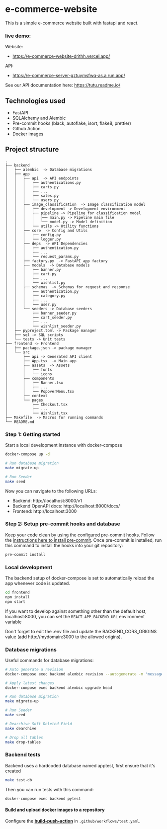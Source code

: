 # e-commerce-website

This is a simple e-commerce website built with fastapi and react.

### live demo:

Website:

- https://e-commerce-website-drithh.vercel.app/

API:

- https://e-commerce-server-gztuymsfwq-as.a.run.app/

See our API documentation here: https://tutu.readme.io/

## Technologies used

- FastAPI
- SQLAlchemy and Alembic
- Pre-commit hooks (black, autoflake, isort, flake8, prettier)
- Github Action
- Docker images

## Project structure

```
.
├── backend
│   ├── alembic  -> Database migrations
│   ├── app
│   │   ├── api  -> API endpoints
│   │   │   ├── authentications.py
│   │   │   ├── carts.py
│   │   │   ├── ...
│   │   │   ├── sales.py
│   │   │   └── users.py
│   │   ├── image_classification  -> Image classification model
│   │   │   ├── development -> Development environment
│   │   │   ├── pipeline -> Pipeline for classification model
│   │   │   │   ├── main.py -> Pipeline main file
│   │   │   │   └── model.py -> Model definition
│   │   │   └── utils -> Utility functions
│   │   ├── core  -> Config and Utils
│   │   │   ├── config.py
│   │   │   └── logger.py
│   │   ├── deps  -> API Dependencies
│   │   │   ├── authentication.py
│   │   │   ├── ...
│   │   │   └── request_params.py
│   │   ├── factory.py  -> FastAPI app factory
│   │   ├── models  -> Database models
│   │   │   ├── banner.py
│   │   │   ├── cart.py
│   │   │   ├── ...
│   │   │   └── wishlist.py
│   │   ├── schemas  -> Schemas for request and response
│   │   │   ├── authentication.py
│   │   │   ├── category.py
│   │   │   ├── ...
│   │   │   └── user.py
│   │   └── seeders -> Database seeders
│   │       ├── banner_seeder.py
│   │       ├── cart_seeder.py
│   │       ├── ...
│   │       └── wishlist_seeder.py
│   ├── pyproject.toml -> Package manager
│   ├── sql -> SQL scripts
│   └── tests -> Unit tests
├── frontend -> Frontend
│   ├── package.json -> package manager
│   └── src
│       ├── api -> Generated API client
│       ├── App.tsx  -> Main app
│       ├── assets  -> Assets
│       │   ├── fonts
│       │   └── icons
│       ├── components
│       │   ├── Banner.tsx
│       │   ├── ...
│       │   └── PopoverMenu.tsx
│       ├── context
│       └── pages
│           ├── Checkout.tsx
│           ├── ...
│           └── Wishlist.tsx
├── Makefile  -> Macros for running commands
└── README.md

```

### Step 1: Getting started

Start a local development instance with docker-compose

```bash
docker-compose up -d

# Run database migration
make migrate-up

# Run Seeder
make seed

```

Now you can navigate to the following URLs:

- Backend: http://localhost:8000/v1
- Backend OpenAPI docs: http://localhost:8000/docs/
- Frontend: http://localhost:3000

### Step 2: Setup pre-commit hooks and database

Keep your code clean by using the configured pre-commit hooks. Follow the [instructions here to install pre-commit](https://pre-commit.com/). Once pre-commit is installed, run this command to install the hooks into your git repository:

```bash
pre-commit install
```

### Local development

The backend setup of docker-compose is set to automatically reload the app whenever code is updated.

```bash
cd frontend
npm install
npm start
```

If you want to develop against something other than the default host, localhost:8000, you can set the `REACT_APP_BACKEND_URL` environment variable

Don't forget to edit the .env file and update the BACKEND_CORS_ORIGINS value (add http://mydomain:3000 to the allowed origins).

### Database migrations

Useful commands for database migrations:

```bash
# Auto generate a revision
docker-compose exec backend alembic revision --autogenerate -m 'message'

# Apply latest changes
docker-compose exec backend alembic upgrade head

# Run database migration
make migrate-up

# Run Seeder
make seed

# Dearchive Soft Deleted Field
make dearchive

# Drop all tables
make drop-tables

```

### Backend tests

Backend uses a hardcoded database named apptest, first ensure that it's created

```bash
make test-db
```

Then you can run tests with this command:

```bash
docker-compose exec backend pytest
```

#### Build and upload docker images to a repository

Configure the [**build-push-action**](https://github.com/marketplace/actions/build-and-push-docker-images) in `.github/workflows/test.yaml`.
